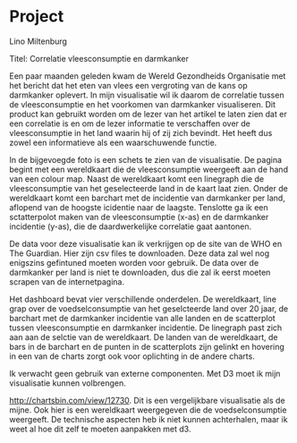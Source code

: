 # Project

Lino Miltenburg

Titel: Correlatie vleesconsumptie en darmkanker

Een paar maanden geleden kwam de Wereld Gezondheids Organisatie met het bericht dat het eten van vlees een vergroting van de kans op darmkanker oplevert. In mijn visualisatie wil ik daarom de correlatie tussen de vleesconsumptie en het voorkomen van darmkanker visualiseren. Dit product kan gebruikt worden om de lezer van het artikel te laten zien dat er een correlatie is en om de lezer informatie te verschaffen over de vleesconsumptie in het land waarin hij of zij zich bevindt. Het heeft dus zowel een informatieve als een waarschuwende functie.

In de bijgevoegde foto is een schets te zien van de visualisatie. De pagina begint met een wereldkaart die de vleesconsumptie weergeeft aan de hand van een colour map. Naast de wereldkaart komt een linegraph die de vleesconsumptie van het geselecteerde land in de kaart laat zien. Onder de wereldkaart komt een barchart met de incidentie van darmkanker per land, aflopend van de hoogste icidentie naar de laagste. Tenslotte ga ik een sctatterpolot maken van de vleesconsumptie (x-as) en de darmkanker incidentie (y-as), die de daardwerkelijke correlatie gaat aantonen.

De data voor deze visualisatie kan ik verkrijgen op de site van de WHO en The Guardian. Hier zijn csv files te downloaden. Deze data zal wel nog enigszins gefintuned moeten worden voor gebruik. De data over de darmkanker per land is niet te downloaden, dus die zal ik eerst moeten scrapen van de internetpagina.

Het dashboard bevat vier verschillende onderdelen. De wereldkaart, line grap over de voedselconsumptie van het geselcteerde land over 20 jaar, de barchart met de darmkanker incidentie van alle landen en de scatterplot tussen vleesconsumptie en darmkanker incidentie. De linegraph past zich aan aan de selctie van de wereldkaart. De landen van de wereldkaart, de bars in de barchart en de punten in de scatterplots zijn gelinkt en hovering in een van de charts zorgt ook voor oplichting in de andere charts.

Ik verwacht geen gebruik van externe componenten. Met D3 moet ik mijn visualisatie kunnen volbrengen.

http://chartsbin.com/view/12730. Dit is een vergelijkbare visualisatie als de mijne. Ook hier is een wereldkaart weergegeven die de voedselconsumptie weergeeft. De technische aspecten heb ik niet kunnen achterhalen, maar ik weet al hoe dit zelf te moeten aanpakken met d3.
